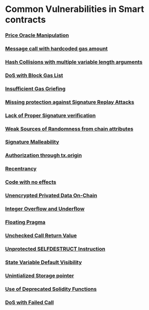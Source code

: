 # Common Vulnerabilities in Smart contracts

### [Price Oracle Manipulation](https://)
### [Message call with hardcoded gas amount](https://)
### [Hash Collisions with multiple variable length arguments](https://)
### [DoS with Block Gas List](https://)
### [Insufficient Gas Griefing](https://)
### [Missing protection against Signature Replay Attacks](https://)
### [Lack of Proper Signature verification](https://)
### [Weak Sources of Randomness from chain attributes](https://)
### [Signature Malleability](https://)
### [Authorization through tx.origin](https://)
### [Recentrancy](https://)
### [Code with no effects](https://)
### [Unencrypted Privated Data On-Chain](https://)
### [Integer Overflow and Underflow](https://)
### [Floating Pragma](https://)
### [Unchecked Call Return Value](https://)
### [Unprotected SELFDESTRUCT Instruction](https://)
### [State Variable Default Visibility](https://)
### [Unintialized Storage pointer](https://)
### [Use of Deprecated Solidity Functions](https://)
### [DoS with Failed Call](https://)
